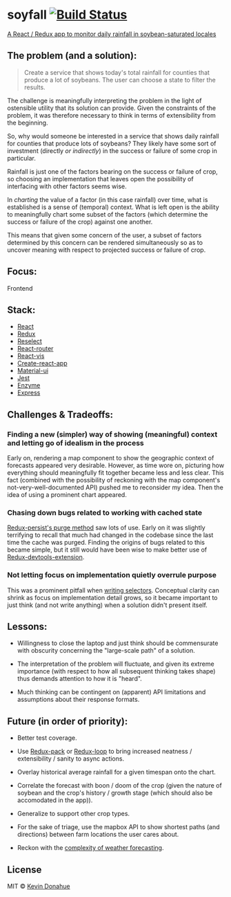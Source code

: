 # soyfall [![Build Status](https://img.shields.io/travis/kevmannn/soyfall/master.svg?style=flat-square)](https://travis-ci.org/kevmannn/soyfall)

[A React / Redux app to monitor daily rainfall in soybean-saturated locales](https://soyfall.now.sh)

## The problem (and a solution):
> Create a service that shows today's total rainfall for counties that produce a lot of soybeans. The user can choose a state to filter the results.

The challenge is meaningfully interpreting the problem in the light of ostensible utility that its solution can provide.
Given the constraints of the problem, it was therefore necessary to think in terms of extensibility from the beginning.

So, why would someone be interested in a service that shows daily rainfall for counties that produce lots of soybeans?
They likely have some sort of investment (directly _or indirectly_) in the success or failure of some crop in particular.

Rainfall is just one of the factors bearing on the success or failure of crop, so choosing an implementation that leaves open the possibility of
interfacing with other factors seems wise.

In _charting_ the value of a factor (in this case rainfall) over time, what is established is a sense of (temporal) context.
What is left open is the ability to meaningfully chart some subset of the factors (which determine the success or failure of the crop) against one another.

This means that given some concern of the user, a subset of factors determined by this concern can be rendered simultaneously so as to uncover meaning with respect to projected success or failure of crop.

## Focus:
Frontend

## Stack:
* [React](https://github.com/facebook/react)
* [Redux](https://github.com/reactjs/redux)
* [Reselect](https://github.com/reactjs/reselect)
* [React-router](https://github.com/ReactTraining/react-router)
* [React-vis](https://github.com/uber/react-vis)
* [Create-react-app](https://github.com/facebookincubator/create-react-app)
* [Material-ui](https://github.com/callemall/material-ui)
* [Jest](https://github.com/facebook/jest)
* [Enzyme](https://github.com/airbnb/enzyme)
* [Express](https://github.com/expressjs/express)

## Challenges & Tradeoffs:
### Finding a new (simpler) way of showing (meaningful) context and letting go of idealism in the process
Early on, rendering a map component to show the geographic context of forecasts appeared very desirable. However, as time wore on, picturing how everything
should meaningfully fit together became less and less clear. This fact (combined with the possibility of reckoning with the map component's not-very-well-documented API)
pushed me to reconsider my idea. Then the idea of using a prominent chart appeared.

### Chasing down bugs related to working with cached state
[Redux-persist's purge method](https://github.com/rt2zz/redux-persist#persistor-object) saw lots of use.
Early on it was slightly terrifying to recall that much had changed in the codebase since the last time the cache was purged.
Finding the origins of bugs related to this became simple, but it still would have been wise
to make better use of [Redux-devtools-extension](https://github.com/zalmoxisus/redux-devtools-extension).

### Not letting focus on implementation quietly overrule purpose
This was a prominent pitfall when [writing selectors](https://github.com/reactjs/reselect#creating-a-memoized-selector).
Conceptual clarity can shrink as focus on implementation detail grows, so it became important to just think (and not write anything)
when a solution didn't present itself.

## Lessons:
* Willingness to close the laptop and just think should be commensurate with obscurity concerning the "large-scale path" of a solution.

* The interpretation of the problem will fluctuate, and given its extreme importance (with respect to how all subsequent thinking takes shape) thus demands attention to how it is "heard".

* Much thinking can be contingent on (apparent) API limitations and assumptions about their response formats.

## Future (in order of priority):
* Better test coverage.

* Use [Redux-pack](https://github.com/lelandrichardson/redux-pack) or [Redux-loop](https://github.com/redux-loop/redux-loop) to bring increased neatness / extensibility / sanity to async actions.

* Overlay historical average rainfall for a given timespan onto the chart.

* Correlate the forecast with boon / doom of the crop (given the nature of soybean and the crop's history / growth stage (which should also be accomodated in the app)).

* Generalize to support other crop types.

* For the sake of triage, use the mapbox API to show shortest paths (and directions) between farm locations the user cares about.

* Reckon with the [complexity of weather forecasting](http://www.sigecom.org/exchanges/volume_7/3/FORTNOW.pdf).

## License

MIT © [Kevin Donahue](https://twitter.com/nonnontrivial)
